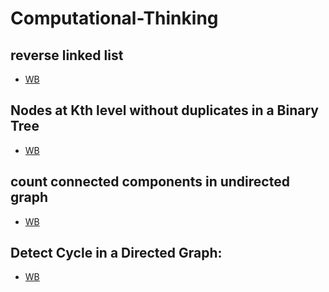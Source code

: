 # Computational-Thinking

##  reverse linked list
- [WB](./Untitled.png)

##  Nodes at Kth level without duplicates in a Binary Tree
 - [WB](./Untitled%20(1).png)

## count connected components in undirected graph
- [WB](./Untitled%20(4).png)

## Detect Cycle in a Directed Graph:
- [WB](./Untitled(3).png)
